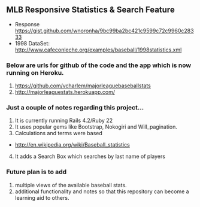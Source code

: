 ## MLB Responsive Statistics & Search Feature
- Response https://gist.github.com/wnoronha/9bc99ba2bc421c9599c72c9960c28333
- 1998 DataSet: http://www.cafeconleche.org/examples/baseball/1998statistics.xml

### Below are urls for github of the code and the app which is now running on Heroku.
1.	https://github.com/vcharlem/majorleaguebaseballstats
2.	http://majorleaguestats.herokuapp.com/

### Just a couple of notes regarding this project…
1. It is currently running Rails 4.2/Ruby 22
2. It uses popular gems like Bootstrap, Nokogiri and Will_pagination. 
3. Calculations and terms were based 
- http://en.wikipedia.org/wiki/Baseball_statistics
4. It adds a Search Box which searches by last name of players

### Future plan is to add
1. multiple views of the available baseball stats.
2. additional functionality and notes so that this repository can become a learning aid to others.
